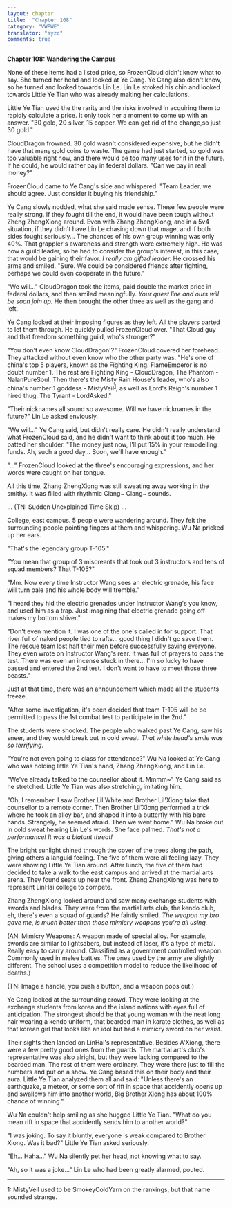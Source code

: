 ```yaml
---
layout: chapter
title:  "Chapter 108"
category: "VWPWE"
translator: "syzc"
comments: true
---
```


**Chapter 108: Wandering the Campus**

None of these items had a listed price, so FrozenCloud didn't know what to say. She turned her head and looked at Ye Cang. Ye Cang also didn't know, so he turned and looked towards Lin Le. Lin Le stroked his chin and looked towards Little Ye Tian who was already making her calculations.

Little Ye Tian used the the rarity and the risks involved in acquiring them to rapidly calculate a price. It only took her a moment to come up with an answer. "30 gold, 20 silver, 15 copper. We can get rid of the change,so just 30 gold."

CloudDragon frowned. 30 gold wasn't considered expensive, but he didn't have that many gold coins to waste. The game had just started, so gold was too valuable right now, and there would be too many uses for it in the future. If he could, he would rather pay in federal dollars. "Can we pay in real money?"

FrozenCloud came to Ye Cang's side and whispered: "Team Leader, we should agree. Just consider it buying his friendship."

Ye Cang slowly nodded, what she said made sense. These few people were really strong. If they fought till the end, it would have been tough without Zheng ZhengXiong around. Even with Zhang ZhengXiong, and in a 5v4 situation, if they didn't have Lin Le chasing down that mage, and if both sides fought seriously... The chances of his own group winning was only 40%. That grappler's awareness and strength were extremely high. He was now a guild leader, so he had to consider the group's interest, in this case, that would be gaining their favor. *I really am gifted leader.* He crossed his arms and smiled. "Sure. We could be considered friends after fighting, perhaps we could even cooperate in the future."

"We will..." CloudDragon took the items, paid double the market price in federal dollars, and then smiled meaningfully. *Your quest line and ours will be soon join up.* He then brought the other three as well as the gang and left.

Ye Cang looked at their imposing figures as they left. All the players parted to let them through. He quickly pulled FrozenCloud over. "That Cloud guy and that freedom something guild, who's stronger?"

"You don't even know CloudDragon!?" FrozenCloud covered her forehead. They attacked without even know who the other party was. "He's one of china's top 5 players, known as the Fighting King. FlameEmperor is no doubt number 1. The rest are Fighting King - CloudDragon, The Phantom - NalanPureSoul. Then there's the Misty Rain House's leader, who's also china's number 1 goddess - MistyVeil<sup>[1](#footnote1)</sup>; as well as Lord's Reign's number 1 hired thug, The Tyrant - LordAsked."

"Their nicknames all sound so awesome. Will we have nicknames in the future?" Lin Le asked enviously.

"We will..." Ye Cang said, but didn't really care. He didn't really understand what FrozenCloud said, and he didn't want to think about it too much. He patted her shoulder. "The money just now, I'll put 15% in your remodelling funds. Ah, such a good day... Soon, we'll have enough."

"..." FrozenCloud looked at the three's encouraging expressions, and her words were caught on her tongue.

All this time, Zhang ZhengXiong was still sweating away working in the smithy. It was filled with rhythmic Clang~ Clang~ sounds. 

... (TN: Sudden Unexplained Time Skip) ...

College, east campus. 5 people were wandering around. They felt the surrounding people pointing fingers at them and whispering. Wu Na pricked up her ears.

"That's the legendary group T-105."

"You mean that group of 3 miscreants that took out 3 instructors and tens of squad members? That T-105?"

"Mm. Now every time Instructor Wang sees an electric grenade, his face will turn pale and his whole body will tremble."

"I heard they hid the electric grenades under Instructor Wang's you know, and used him as a trap. Just imagining that electric grenade going off makes my bottom shiver."

"Don't even mention it. I was one of the one's called in for support. That river full of naked people tied to rafts... good thing I didn't go save them. The rescue team lost half their men before successfully saving everyone. They even wrote on Instructor Wang's rear. It was full of prayers to pass the test. There was even an incense stuck in there... I'm so lucky to have passed and entered the 2nd test. I don't want to have to meet those three beasts."

Just at that time, there was an announcement which made all the students freeze.

"After some investigation, it's been decided that team T-105 will be be permitted to pass the 1st combat test to participate in the 2nd."

The students were shocked. The people who walked past Ye Cang, saw his sneer, and they would break out in cold sweat. *That white head's smile was so terrifying.*

"You're not even going to class for attendance?" Wu Na looked at Ye Cang who was holding little Ye Tian's hand, Zhang ZhengXiong, and Lin Le. 

"We've already talked to the counsellor about it. Mmmm~" Ye Cang said as he stretched. Little Ye Tian was also stretching, imitating him.

"Oh, I remember. I saw Brother Lil'White and Brother Lil'Xiong take that counsellor to a remote corner. Then Brother Lil'Xiong performed a trick where he took an alloy bar, and shaped it into a butterfly with his bare hands. Strangely, he seemed afraid. Then we went home." Wu Na broke out in cold sweat hearing Lin Le's words. She face palmed. *That's not a performance! It was a blatant threat!*

The bright sunlight shined through the cover of the trees along the path, giving others a languid feeling. The five of them were all feeling lazy. They were showing Little Ye Tian around. After lunch, the five of them had decided to take a walk to the east campus and arrived at the martial arts arena. They found seats up near the front. Zhang ZhengXiong was here to represent LinHai college to compete.

Zhang ZhengXiong looked around and saw many exchange students with swords and blades. They were from the martial arts club, the kendo club, eh, there's even a squad of guards? He faintly smiled. *The weapon my bro gave me, is much better than those mimicry weapons you're all using.*

(AN: Mimicry Weapons: A weapon made of special alloy. For example, swords are similar to lightsabers, but instead of laser, it's a type of metal. Really easy to carry around. Classified as a government controlled weapon. Commonly used in melee battles. The ones used by the army are slightly different. The school uses a competition model to reduce the likelihood of deaths.)

(TN: Image a handle, you push a button, and a weapon pops out.)

Ye Cang looked at the surrounding crowd. They were looking at the exchange students from korea and the island nations with eyes full of anticipation. The strongest should be that young woman with the neat long hair wearing a kendo uniform, that bearded man in karate clothes, as well as that korean girl that looks like an idol but had a mimicry sword on her waist.

Their sights then landed on LinHai's representative. Besides A'Xiong, there were a few pretty good ones from the guards. The martial art's club's representative was also alright, but they were lacking compared to the bearded man. The rest of them were ordinary. They were there just to fill the numbers and put on a show. Ye Cang based this on their body and their aura. Little Ye Tian analyzed them all and said: "Unless there's an earthquake, a meteor, or some sort of rift in space that accidently opens up and swallows him into another world, Big Brother Xiong has about 100% chance of winning."

Wu Na couldn't help smiling as she hugged Little Ye Tian. "What do you mean rift in space that accidently sends him to another world?"

"I was joking. To say it bluntly, everyone is weak compared to Brother Xiong. Was it bad?" Little Ye Tian asked seriously.

"Eh... Haha..." Wu Na silently pet her head, not knowing what to say.

"Ah, so it was a joke..." Lin Le who had been greatly alarmed, pouted.

---

<a name="footnote1">1</a>: MistyVeil used to be SmokeyColdYarn on the rankings, but that name sounded strange.
